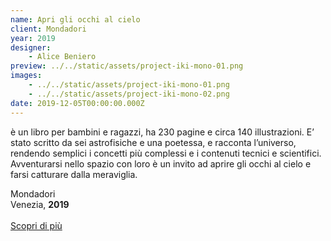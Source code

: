 ```yaml
---
name: Apri gli occhi al cielo
client: Mondadori
year: 2019
designer:
    - Alice Beniero
preview: ../../static/assets/project-iki-mono-01.png
images:
    - ../../static/assets/project-iki-mono-01.png
    - ../../static/assets/project-iki-mono-02.png
date: 2019-12-05T00:00:00.000Z
---
```


è un libro per bambini e ragazzi, ha 230 pagine e circa 140 illustrazioni. E’ stato scritto da sei astrofisiche e una poetessa, e racconta l’universo, rendendo semplici i concetti più complessi e i contenuti tecnici e scientifici. Avventurarsi nello spazio con loro è un invito ad aprire gli occhi al cielo e farsi catturare dalla meraviglia.

Mondadori  
Venezia, **2019**<br><br>
[Scopri di più](https://cargocollective.com/alicebeniero)
